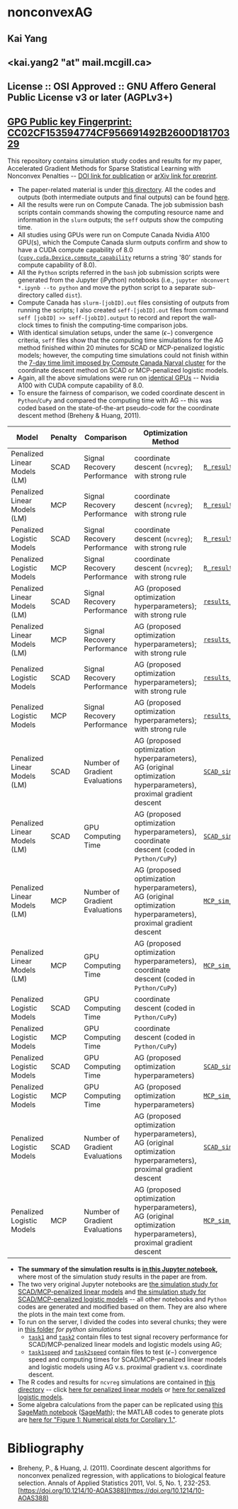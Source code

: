 # nonconvexAG

## Kai Yang
## <kai.yang2 "at" mail.mcgill.ca>
## License :: OSI Approved :: GNU Affero General Public License v3 or later (AGPLv3+)
## [GPG Public key Fingerprint: CC02CF153594774CF956691492B2600D18170329](https://keys.openpgp.org/vks/v1/by-fingerprint/CC02CF153594774CF956691492B2600D18170329)


This repository contains simulation study codes and results for my paper, Accelerated Gradient Methods for Sparse Statistical Learning with Nonconvex Penalties -- [DOI link for publication](https://doi.org/10.1007/s11222-023-10371-8) or [arXiv link for preprint](https://arxiv.org/abs/2009.10629). 
- The paper-related material is under [this directory](https://github.com/Kaiyangshi-Ito/nonconvexAG/tree/main/paper). All the codes and outputs (both intermediate outputs and final outputs) can be found [here](https://github.com/Kaiyangshi-Ito/nonconvexAG/tree/main/paper/simulation_study). 
- All the results were run on Compute Canada. The job submission bash scripts contain commands showing the computing resource name and information in the `slurm` outputs; the `seff` outputs show the computing time. 
- All studies using GPUs were run on Compute Canada Nvidia A100 GPU(s), which the Compute Canada slurm outputs confirm and show to have a CUDA compute capability of 8.0 ([`cupy.cuda.Device.compute_capability`](https://docs.cupy.dev/en/stable/reference/generated/cupy.cuda.Device.html) returns a string '80' stands for compute capability of 8.0).
- All the `Python` scripts referred in the `bash` job submission scripts were generated from the Jupyter (iPython) notebooks (i.e., `jupyter nbconvert *.ipynb --to python` and move the python script to a separate sub-directory called `dist`).
-  Compute Canada has `slurm-[jobID].out` files consisting of outputs from running the scripts; I also created `seff-[jobID].out` files from command `seff [jobID] >> seff-[jobID].output` to record and report the wall-clock times to finish the computing-time comparison jobs.
-  With identical simulation setups, under the same $(\epsilon-)$ convergence criteria, `seff` files show that the computing time simulations for the AG method finished within $20$ minutes for SCAD or MCP-penalized logistic models; however, the computing time simulations could not finish within the [7-day time limit imposed by Compute Canada Narval cluster](https://docs.alliancecan.ca/wiki/Job_scheduling_policies#Time_limits) for the coordinate descent method on SCAD or MCP-penalized logistic models. 
-  Again, all the above simulations were run on [identical GPUs](https://docs.alliancecan.ca/wiki/Using_GPUs_with_Slurm/en#Available_hardware) -- Nvidia A100 with CUDA compute capability of 8.0. 
-  To ensure the fairness of comparison, we coded coordinate descent in `Python`/`CuPy` and compared the computing time with AG -- this was coded based on the state-of-the-art pseudo-code for the coordinate descent method (Breheny & Huang, 2011).


| Model 	| Penalty 	| Comparison 	| Optimization Method 	| Output Data 	| Jupyter Notebook/R code 	| Bash Script 	| slurm file 	| seff output 	|
|---	|---	|---	|---	|---	|---	|---	|---	|---	|
| Penalized Linear Models (LM) 	| SCAD 	| Signal Recovery Performance 	| coordinate descent (`ncvreg`); with strong rule 	| [`R_results_SCAD_signal_recovery.npy`](https://github.com/Kaiyangshi-Ito/nonconvexAG/tree/main/paper/simulation_study/SCAD_MCP/LM/R_results_SCAD_signal_recovery.npy) 	| [`ncvreg_LM_sim.R`](https://github.com/Kaiyangshi-Ito/nonconvexAG/tree/main/paper/simulation_study/SCAD_MCP/LM/ncvreg_LM_sim.R) 	| [`LM.sh`](https://github.com/Kaiyangshi-Ito/nonconvexAG/tree/main/paper/simulation_study/SCAD_MCP/LM/LM.sh) 	| [`slurm-10933899.out`](https://github.com/Kaiyangshi-Ito/nonconvexAG/tree/main/paper/simulation_study/SCAD_MCP/LM/slurm-10933899.out) 	|  	|
| Penalized Linear Models (LM) 	| MCP 	| Signal Recovery Performance 	| coordinate descent (`ncvreg`); with strong rule 	| [`R_results_MCP_signal_recovery.npy`](https://github.com/Kaiyangshi-Ito/nonconvexAG/tree/main/paper/simulation_study/SCAD_MCP/LM/R_results_MCP_signal_recovery.npy) 	| [`ncvreg_LM_sim.R`](https://github.com/Kaiyangshi-Ito/nonconvexAG/tree/main/paper/simulation_study/SCAD_MCP/LM/ncvreg_LM_sim.R) 	| [`LM.sh`](https://github.com/Kaiyangshi-Ito/nonconvexAG/tree/main/paper/simulation_study/SCAD_MCP/LM/LM.sh) 	| [`slurm-10933899.out`](https://github.com/Kaiyangshi-Ito/nonconvexAG/tree/main/paper/simulation_study/SCAD_MCP/LM/slurm-10933899.out) 	|  	|
| Penalized Logistic Models 	| SCAD 	| Signal Recovery Performance 	| coordinate descent (`ncvreg`); with strong rule 	| [`R_results_SCAD_signal_recovery.npy`](https://github.com/Kaiyangshi-Ito/nonconvexAG/tree/main/paper/simulation_study/SCAD_MCP/logistic/R_results_SCAD_signal_recovery.npy) 	| [`ncvreg_logistic_sim.R`](https://github.com/Kaiyangshi-Ito/nonconvexAG/tree/main/paper/simulation_study/SCAD_MCP/logistic/ncvreg_logistic_sim.R) 	| [`logistic.sh`](https://github.com/Kaiyangshi-Ito/nonconvexAG/tree/main/paper/simulation_study/SCAD_MCP/logistic/logistic.sh) 	| [`slurm-10933900.out`](https://github.com/Kaiyangshi-Ito/nonconvexAG/tree/main/paper/simulation_study/SCAD_MCP/logistic/slurm-10933900.out) 	|  	|
| Penalized Logistic Models 	| MCP 	| Signal Recovery Performance 	| coordinate descent (`ncvreg`); with strong rule 	| [`R_results_MCP_signal_recovery.npy`](https://github.com/Kaiyangshi-Ito/nonconvexAG/tree/main/paper/simulation_study/SCAD_MCP/logistic/R_results_MCP_signal_recovery.npy) 	| [`ncvreg_logistic_sim.R`](https://github.com/Kaiyangshi-Ito/nonconvexAG/tree/main/paper/simulation_study/SCAD_MCP/logistic/ncvreg_logistic_sim.R) 	| [`logistic.sh`](https://github.com/Kaiyangshi-Ito/nonconvexAG/tree/main/paper/simulation_study/SCAD_MCP/logistic/logistic.sh) 	| [`slurm-10933900.out`](https://github.com/Kaiyangshi-Ito/nonconvexAG/tree/main/paper/simulation_study/SCAD_MCP/logistic/slurm-10933900.out) 	|  	|
| Penalized Linear Models (LM) 	| SCAD 	| Signal Recovery Performance 	| AG (proposed optimization hyperparameters); with strong rule 	| [`results_SCAD_signal_recovery.npy`](https://github.com/Kaiyangshi-Ito/nonconvexAG/tree/main/paper/simulation_study/tasks/task1/results_SCAD_signal_recovery.npy) 	| [`task1.ipynb`](https://github.com/Kaiyangshi-Ito/nonconvexAG/tree/main/paper/simulation_study/tasks/task1/task1.ipynb) 	| [`task1.sh`](https://github.com/Kaiyangshi-Ito/nonconvexAG/tree/main/paper/simulation_study/tasks/task1/task1.sh) 	| [`slurm-10933901.out`](https://github.com/Kaiyangshi-Ito/nonconvexAG/tree/main/paper/simulation_study/tasks/task1/slurm-10933901.out) 	|  	|
| Penalized Linear Models (LM) 	| MCP 	| Signal Recovery Performance 	| AG (proposed optimization hyperparameters); with strong rule 	| [`results_MCP_signal_recovery.npy`](https://github.com/Kaiyangshi-Ito/nonconvexAG/tree/main/paper/simulation_study/tasks/task1/results_MCP_signal_recovery.npy) 	| [`task1.ipynb`](https://github.com/Kaiyangshi-Ito/nonconvexAG/tree/main/paper/simulation_study/tasks/task1/task1.ipynb) 	| [`task1.sh`](https://github.com/Kaiyangshi-Ito/nonconvexAG/tree/main/paper/simulation_study/tasks/task1/task1.sh) 	| [`slurm-10933901.out`](https://github.com/Kaiyangshi-Ito/nonconvexAG/tree/main/paper/simulation_study/tasks/task1/slurm-10933901.out) 	|  	|
| Penalized Logistic Models 	| SCAD 	| Signal Recovery Performance 	| AG (proposed optimization hyperparameters); with strong rule 	| [`results_SCAD_signal_recovery.npy`](https://github.com/Kaiyangshi-Ito/nonconvexAG/tree/main/paper/simulation_study/tasks/task2/results_SCAD_signal_recovery.npy) 	| [`task2.ipynb`](https://github.com/Kaiyangshi-Ito/nonconvexAG/tree/main/paper/simulation_study/tasks/task2/task2.ipynb) 	| [`task2.sh`](https://github.com/Kaiyangshi-Ito/nonconvexAG/tree/main/paper/simulation_study/tasks/task2/task2.sh) 	| [`slurm-10933902.out`](https://github.com/Kaiyangshi-Ito/nonconvexAG/tree/main/paper/simulation_study/tasks/task2/slurm-10933902.out) 	|  	|
| Penalized Logistic Models 	| MCP 	| Signal Recovery Performance 	| AG (proposed optimization hyperparameters); with strong rule 	| [`results_MCP_signal_recovery.npy`](https://github.com/Kaiyangshi-Ito/nonconvexAG/tree/main/paper/simulation_study/tasks/task2/results_MCP_signal_recovery.npy) 	| [`task2.ipynb`](https://github.com/Kaiyangshi-Ito/nonconvexAG/tree/main/paper/simulation_study/tasks/task2/task2.ipynb) 	| [`task2.sh`](https://github.com/Kaiyangshi-Ito/nonconvexAG/tree/main/paper/simulation_study/tasks/task2/task2.sh) 	| [`slurm-10933902.out`](https://github.com/Kaiyangshi-Ito/nonconvexAG/tree/main/paper/simulation_study/tasks/task2/slurm-10933902.out) 	|  	|
| Penalized Linear Models (LM) 	| SCAD 	| Number of Gradient Evaluations 	| AG (proposed optimization hyperparameters), AG (original optimization hyperparameters), proximal gradient descent 	| [`SCAD_sim_results.npy`](https://github.com/Kaiyangshi-Ito/nonconvexAG/tree/main/paper/simulation_study/tasks/task1speed/SCAD_sim_results.npy) 	| [`task1speed.ipynb`](https://github.com/Kaiyangshi-Ito/nonconvexAG/tree/main/paper/simulation_study/tasks/task1speed/task1speed.ipynb) 	| [`task1speed.sh`](https://github.com/Kaiyangshi-Ito/nonconvexAG/tree/main/paper/simulation_study/tasks/task1speed/task1speed.sh) 	| [`slurm-10933903.out`](https://github.com/Kaiyangshi-Ito/nonconvexAG/tree/main/paper/simulation_study/tasks/task1speed/slurm-10933903.out) 	| [`seff-10933903.out`](https://github.com/Kaiyangshi-Ito/nonconvexAG/tree/main/paper/simulation_study/tasks/task1speed/seff-10933903.out) 	|
| Penalized Linear Models (LM) 	| SCAD 	| GPU Computing Time 	| AG (proposed optimization hyperparameters), coordinate descent (coded in `Python/CuPy`) 	| [`SCAD_sim_results.npy`](https://github.com/Kaiyangshi-Ito/nonconvexAG/tree/main/paper/simulation_study/tasks/task1speed/SCAD_sim_results.npy) 	| [`task1speed.ipynb`](https://github.com/Kaiyangshi-Ito/nonconvexAG/tree/main/paper/simulation_study/tasks/task1speed/task1speed.ipynb) 	| [`task1speed.sh`](https://github.com/Kaiyangshi-Ito/nonconvexAG/tree/main/paper/simulation_study/tasks/task1speed/task1speed.sh) 	| [`slurm-10933903.out`](https://github.com/Kaiyangshi-Ito/nonconvexAG/tree/main/paper/simulation_study/tasks/task1speed/slurm-10933903.out) 	| [`seff-10933903.out`](https://github.com/Kaiyangshi-Ito/nonconvexAG/tree/main/paper/simulation_study/tasks/task1speed/seff-10933903.out) 	|
| Penalized Linear Models (LM) 	| MCP 	| Number of Gradient Evaluations 	| AG (proposed optimization hyperparameters), AG (original optimization hyperparameters), proximal gradient descent 	| [`MCP_sim_results.npy`](https://github.com/Kaiyangshi-Ito/nonconvexAG/tree/main/paper/simulation_study/tasks/task1speed/MCP_sim_results.npy) 	| [`task1speed.ipynb`](https://github.com/Kaiyangshi-Ito/nonconvexAG/tree/main/paper/simulation_study/tasks/task1speed/task1speed.ipynb) 	| [`task1speed.sh`](https://github.com/Kaiyangshi-Ito/nonconvexAG/tree/main/paper/simulation_study/tasks/task1speed/task1speed.sh) 	| [`slurm-10933903.out`](https://github.com/Kaiyangshi-Ito/nonconvexAG/tree/main/paper/simulation_study/tasks/task1speed/slurm-10933903.out) 	| [`seff-10933903.out`](https://github.com/Kaiyangshi-Ito/nonconvexAG/tree/main/paper/simulation_study/tasks/task1speed/seff-10933903.out) 	|
| Penalized Linear Models (LM) 	| MCP 	| GPU Computing Time 	| AG (proposed optimization hyperparameters), coordinate descent (coded in `Python/CuPy`) 	| [`MCP_sim_results.npy`](https://github.com/Kaiyangshi-Ito/nonconvexAG/tree/main/paper/simulation_study/tasks/task1speed/MCP_sim_results.npy) 	| [`task1speed.ipynb`](https://github.com/Kaiyangshi-Ito/nonconvexAG/tree/main/paper/simulation_study/tasks/task1speed/task1speed.ipynb) 	| [`task1speed.sh`](https://github.com/Kaiyangshi-Ito/nonconvexAG/tree/main/paper/simulation_study/tasks/task1speed/task1speed.sh) 	| [`slurm-10933903.out`](https://github.com/Kaiyangshi-Ito/nonconvexAG/tree/main/paper/simulation_study/tasks/task1speed/slurm-10933903.out) 	| [`seff-10933903.out`](https://github.com/Kaiyangshi-Ito/nonconvexAG/tree/main/paper/simulation_study/tasks/task1speed/seff-10933903.out) 	|
| Penalized Logistic Models 	| SCAD 	| GPU Computing Time 	| coordinate descent (coded in `Python/CuPy`) 	|  	| [`task2speed_SCAD_coord_time.ipynb`](https://github.com/Kaiyangshi-Ito/nonconvexAG/tree/main/paper/simulation_study/tasks/task2speed/sub_tasks/task2speed_SCAD_coord_time/task2speed_SCAD_coord_time.ipynb) 	| [`task2speed_SCAD_coord_time.sh`](https://github.com/Kaiyangshi-Ito/nonconvexAG/tree/main/paper/simulation_study/tasks/task2speed/sub_tasks/task2speed_SCAD_coord_time/task2speed_SCAD_coord_time.sh) 	| [`slurm-10933904.out`](https://github.com/Kaiyangshi-Ito/nonconvexAG/tree/main/paper/simulation_study/tasks/task2speed/sub_tasks/task2speed_SCAD_coord_time/slurm-10933904.out) 	| [`seff-10933904.out`](https://github.com/Kaiyangshi-Ito/nonconvexAG/tree/main/paper/simulation_study/tasks/task2speed/sub_tasks/task2speed_SCAD_coord_time/seff-10933904.out) 	|
| Penalized Logistic Models 	| MCP 	| GPU Computing Time 	| coordinate descent (coded in `Python/CuPy`) 	|  	| [`task2speed_MCP_coord_time.ipynb`](https://github.com/Kaiyangshi-Ito/nonconvexAG/tree/main/paper/simulation_study/tasks/task2speed/sub_tasks/task2speed_MCP_coord_time/task2speed_MCP_coord_time.ipynb) 	| [`task2speed_MCP_coord_time.sh`](https://github.com/Kaiyangshi-Ito/nonconvexAG/tree/main/paper/simulation_study/tasks/task2speed/sub_tasks/task2speed_MCP_coord_time/task2speed_MCP_coord_time.sh) 	| [`slurm-10933905.out`](https://github.com/Kaiyangshi-Ito/nonconvexAG/tree/main/paper/simulation_study/tasks/task2speed/sub_tasks/task2speed_MCP_coord_time/slurm-10933905.out) 	| [`seff-10933905.out`](https://github.com/Kaiyangshi-Ito/nonconvexAG/tree/main/paper/simulation_study/tasks/task2speed/sub_tasks/task2speed_MCP_coord_time/seff-10933905.out) 	|
| Penalized Logistic Models 	| SCAD 	| GPU Computing Time 	| AG (proposed optimization hyperparameters) 	| [`SCAD_sim_results_AG_time.npy`](https://github.com/Kaiyangshi-Ito/nonconvexAG/tree/main/paper/simulation_study/tasks/task2speed/sub_tasks/task2speed_SCAD_AG_time/SCAD_sim_results_AG_time.npy) 	| [`task2speed_SCAD_AG_time.ipynb`](https://github.com/Kaiyangshi-Ito/nonconvexAG/tree/main/paper/simulation_study/tasks/task2speed/sub_tasks/task2speed_SCAD_AG_time/task2speed_SCAD_AG_time.ipynb) 	| [`task2speed_SCAD_AG_time.sh`](https://github.com/Kaiyangshi-Ito/nonconvexAG/tree/main/paper/simulation_study/tasks/task2speed/sub_tasks/task2speed_SCAD_AG_time/task2speed_SCAD_AG_time.sh) 	| [`slurm-10933906.out`](https://github.com/Kaiyangshi-Ito/nonconvexAG/tree/main/paper/simulation_study/tasks/task2speed/sub_tasks/task2speed_SCAD_AG_time/slurm-10933906.out) 	| [`seff-10933906.out`](https://github.com/Kaiyangshi-Ito/nonconvexAG/tree/main/paper/simulation_study/tasks/task2speed/sub_tasks/task2speed_SCAD_AG_time/seff-10933906.out) 	|
| Penalized Logistic Models 	| MCP 	| GPU Computing Time 	| AG (proposed optimization hyperparameters) 	| [`MCP_sim_results_AG_time.npy`](https://github.com/Kaiyangshi-Ito/nonconvexAG/tree/main/paper/simulation_study/tasks/task2speed/sub_tasks/task2speed_MCP_AG_time/MCP_sim_results_AG_time.npy) 	| [`task2speed_MCP_AG_time.ipynb`](https://github.com/Kaiyangshi-Ito/nonconvexAG/tree/main/paper/simulation_study/tasks/task2speed/sub_tasks/task2speed_MCP_AG_time/task2speed_MCP_AG_time.ipynb) 	| [`task2speed_MCP_AG_time.sh`](https://github.com/Kaiyangshi-Ito/nonconvexAG/tree/main/paper/simulation_study/tasks/task2speed/sub_tasks/task2speed_MCP_AG_time/task2speed_MCP_AG_time.sh) 	| [`slurm-10933907.out`](https://github.com/Kaiyangshi-Ito/nonconvexAG/tree/main/paper/simulation_study/tasks/task2speed/sub_tasks/task2speed_MCP_AG_time/slurm-10933907.out) 	| [`seff-10933907.out`](https://github.com/Kaiyangshi-Ito/nonconvexAG/tree/main/paper/simulation_study/tasks/task2speed/sub_tasks/task2speed_MCP_AG_time/seff-10933907.out) 	|
| Penalized Logistic Models 	| SCAD 	| Number of Gradient Evaluations 	| AG (proposed optimization hyperparameters), AG (original optimization hyperparameters), proximal gradient descent 	| [`SCAD_sim_results.npy`](https://github.com/Kaiyangshi-Ito/nonconvexAG/tree/main/paper/simulation_study/tasks/task2speed/sub_tasks/task2speed_SCAD/SCAD_sim_results.npy) 	| [`task2speed_SCAD.ipynb`](https://github.com/Kaiyangshi-Ito/nonconvexAG/tree/main/paper/simulation_study/tasks/task2speed/sub_tasks/task2speed_SCAD/task2speed_SCAD.ipynb) 	| [`task2speed_SCAD.sh`](https://github.com/Kaiyangshi-Ito/nonconvexAG/tree/main/paper/simulation_study/tasks/task2speed/sub_tasks/task2speed_SCAD/task2speed_SCAD.sh) 	| [`slurm-10933908.out`](https://github.com/Kaiyangshi-Ito/nonconvexAG/tree/main/paper/simulation_study/tasks/task2speed/sub_tasks/task2speed_SCAD/slurm-10933908.out) 	| [`seff-10933908.out`](https://github.com/Kaiyangshi-Ito/nonconvexAG/tree/main/paper/simulation_study/tasks/task2speed/sub_tasks/task2speed_SCAD/seff-10933908.out) 	|
| Penalized Logistic Models 	| MCP 	| Number of Gradient Evaluations 	| AG (proposed optimization hyperparameters), AG (original optimization hyperparameters), proximal gradient descent 	| [`MCP_sim_results.npy`](https://github.com/Kaiyangshi-Ito/nonconvexAG/tree/main/paper/simulation_study/tasks/task2speed/sub_tasks/task2speed_MCP/MCP_sim_results.npy) 	| [`task2speed_MCP.ipynb`](https://github.com/Kaiyangshi-Ito/nonconvexAG/tree/main/paper/simulation_study/tasks/task2speed/sub_tasks/task2speed_MCP/task2speed_MCP.ipynb) 	| [`task2speed_MCP.sh`](https://github.com/Kaiyangshi-Ito/nonconvexAG/tree/main/paper/simulation_study/tasks/task2speed/sub_tasks/task2speed_MCP/task2speed_MCP.sh) 	| [`slurm-10933909.out`](https://github.com/Kaiyangshi-Ito/nonconvexAG/tree/main/paper/simulation_study/tasks/task2speed/sub_tasks/task2speed_MCP/slurm-10933909.out) 	| [`seff-10933909.out`](https://github.com/Kaiyangshi-Ito/nonconvexAG/tree/main/paper/simulation_study/tasks/task2speed/sub_tasks/task2speed_MCP/seff-10933909.out) 	|


- **The summary of the simulation results is [in this Jupyter notebook](https://github.com/Kaiyangshi-Ito/nonconvexAG/tree/main/paper/simulation_study/summary.ipynb),** where most of the simulation study results in the paper are from. 
- The two very original Jupyter notebooks are [the simulation study for SCAD/MCP-penalized linear models](https://github.com/Kaiyangshi-Ito/nonconvexAG/tree/main/paper/simulation_study/LM_SCAD_MCP_cp_(cupy).ipynb) and [the simulation study for SCAD/MCP-penalized logistic models](https://github.com/Kaiyangshi-Ito/nonconvexAG/tree/main/paper/simulation_study/logistic_SCAD_MCP_cp_(cupy).ipynb) -- all other notebooks and `Python` codes are generated and modified based on them. They are also where the plots in the main text come from.
- To run on the server, I divided the codes into several chunks; they were in [this folder](https://github.com/Kaiyangshi-Ito/nonconvexAG/tree/main/paper/simulation_study/tasks) *for python simulations*
  *  [`task1`](https://github.com/Kaiyangshi-Ito/nonconvexAG/tree/main/paper/simulation_study/tasks/task1) and [`task2`](https://github.com/Kaiyangshi-Ito/nonconvexAG/tree/main/paper/simulation_study/tasks/task2) contain files to test signal recovery performance for SCAD/MCP-penalized linear models and logistic models using AG; 
  *  [`task1speed`](https://github.com/Kaiyangshi-Ito/nonconvexAG/tree/main/paper/simulation_study/tasks/task1speed) and [`task2speed`](https://github.com/Kaiyangshi-Ito/nonconvexAG/tree/main/paper/simulation_study/tasks/task2speed) contain files to test $(\epsilon-)$ convergence speed and computing times for SCAD/MCP-penalized linear models and logistic models using AG v.s. proximal gradient v.s. coordinate descent. 
-  The R codes and results for `ncvreg` simulations are contained in [this directory](https://github.com/Kaiyangshi-Ito/nonconvexAG/tree/main/paper/simulation_study/SCAD_MCP) -- click [here for penalized linear models](https://github.com/Kaiyangshi-Ito/nonconvexAG/tree/main/paper/simulation_study/SCAD_MCP/LM) or [here for penalized logistic models](https://github.com/Kaiyangshi-Ito/nonconvexAG/tree/main/paper/simulation_study/SCAD_MCP/logistic).
- Some algebra calculations from the paper can be replicated using [this SageMath notebook](https://github.com/Kaiyangshi-Ito/nonconvexAG/tree/main/paper/SageMath_algebra.ipynb) ([SageMath](https://www.sagemath.org/)); the MATLAB codes to generate plots are [here for "Figure 1: Numerical plots for Corollary 1."](https://github.com/Kaiyangshi-Ito/nonconvexAG/tree/main/paper/optimize_b_k.m).


<!-- The manual for the PyPI package [`nonconvexAG`](https://pypi.org/project/nonconvexAG/) can be found [here](https://github.com/Kaiyangshi-Ito/nonconvexAG/tree/main/nonconvexAG/README.md). -->

# Bibliography

- Breheny, P., & Huang, J. (2011). Coordinate descent algorithms for nonconvex penalized regression, with applications to biological feature selection. Annals of Applied Statistics 2011, Vol. 5, No. 1, 232-253. [https://doi.org/10.1214/10-AOAS388](https://doi.org/10.1214/10-AOAS388)
